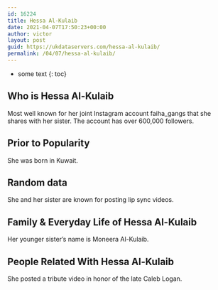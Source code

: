 ```yaml
---
id: 16224
title: Hessa Al-Kulaib
date: 2021-04-07T17:50:23+00:00
author: victor
layout: post
guid: https://ukdataservers.com/hessa-al-kulaib/
permalink: /04/07/hessa-al-kulaib/
---
```


* some text
{: toc}


## Who is Hessa Al-Kulaib



Most well known for her joint Instagram account faiha_gangs that she shares with her sister. The account has over 600,000 followers. 

                
                
                
## Prior to Popularity



She was born in Kuwait. 

                
                
                
## Random data



She and her sister are known for posting lip sync videos. 

                
                
                
## Family & Everyday Life of Hessa Al-Kulaib



Her younger sister&#8217;s name is Moneera Al-Kulaib. 

                
                
                
## People Related With Hessa Al-Kulaib



She posted a tribute video in honor of the late Caleb Logan. 

                
              
            
          
          
          